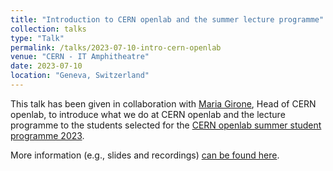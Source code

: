 ```yaml
---
title: "Introduction to CERN openlab and the summer lecture programme"
collection: talks
type: "Talk"
permalink: /talks/2023-07-10-intro-cern-openlab
venue: "CERN - IT Amphitheatre"
date: 2023-07-10
location: "Geneva, Switzerland"
---
```


This talk has been given in collaboration with [Maria Girone](https://openlab.cern/about/our-people/maria-girone), Head of CERN openlab,
to introduce what we do at CERN openlab and the lecture programme to the students selected for the
[CERN openlab summer student programme 2023](https://home.web.cern.ch/news/announcement/computing/2023-cern-openlab-summer-student-programme-under-way-dont-miss-our).

More information (e.g., slides and recordings) [can be found here](https://indico.cern.ch/event/1293850/).

